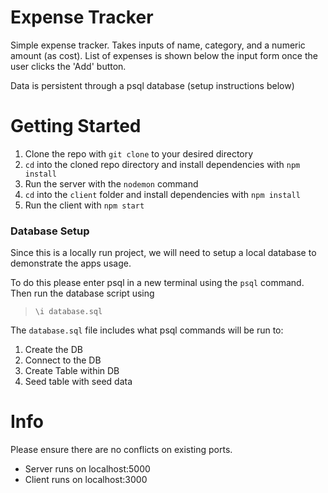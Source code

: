 # Expense Tracker

Simple expense tracker. Takes inputs of name, category, and a numeric amount (as cost). List of expenses is shown below the input form once the user clicks the 'Add' button.

Data is persistent through a psql database (setup instructions below)

# Getting Started

1. Clone the repo with `git clone` to your desired directory
2. `cd` into the cloned repo directory and install dependencies with `npm install`
3. Run the server with the `nodemon` command
4. `cd` into the `client` folder and install dependencies with `npm install`
5. Run the client with `npm start`

### Database Setup

Since this is a locally run project, we will need to setup a local database to demonstrate the apps usage.

To do this please enter psql in a new terminal using the `psql` command.  
Then run the database script using

> `\i database.sql`

The `database.sql` file includes what psql commands will be run to:

1. Create the DB
2. Connect to the DB
3. Create Table within DB
4. Seed table with seed data

# Info

Please ensure there are no conflicts on existing ports.

- Server runs on localhost:5000
- Client runs on localhost:3000
